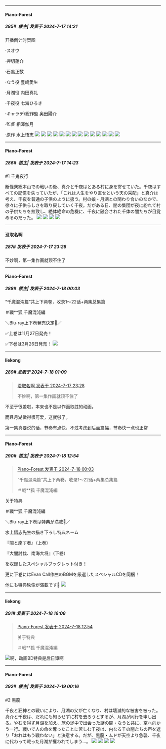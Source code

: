 ﻿
*****

####  Piano-Forest  
##### 285#         楼主| 发表于 2024-7-17 14:21

开播倒计时贺图

·スオウ

·押切蓮介 

·石黒正数

·なう役 豊崎愛生

·月湖役 内田真礼

·千夜役 七海ひろき

·キャラデ/総作監 奥田陽介

·監督 相澤伽月

·原作 水上悟志
<img src="https://p.sda1.dev/18/a325c6e8579637709166ec75be299492/20240717_141322.jpg" referrerpolicy="no-referrer">
<img src="https://p.sda1.dev/18/31505a6952817e78083c70f7eec09286/countdown2_illust_image8_compressed_docsmall.com.png" referrerpolicy="no-referrer">
<img src="https://p.sda1.dev/18/49100a7a09135c9b275c8268692ab23a/20240717_141329.jpg" referrerpolicy="no-referrer">
<img src="https://p.sda1.dev/18/50897266cf3ea2752f43c3c8ff7bded2/countdown2_illust_image7_compressed_docsmall.com.png" referrerpolicy="no-referrer">
<img src="https://p.sda1.dev/18/a173ac4a0deb7ad2b732eb2921ec6858/20240717_141336.jpg" referrerpolicy="no-referrer">
<img src="https://p.sda1.dev/18/592165c0acc5743d9f62dd8a763a5214/countdown2_illust_image6.png" referrerpolicy="no-referrer">
<img src="https://p.sda1.dev/18/2149ea0936a733a66514e793348d3ac8/20240717_141342.jpg" referrerpolicy="no-referrer">
<img src="https://p.sda1.dev/18/0e328373b5c1da83cf012ec93c298dd3/20240717_141348.jpg" referrerpolicy="no-referrer">
<img src="https://p.sda1.dev/18/e51814e1868906c7df2e53fcd4039d05/20240717_141356.jpg" referrerpolicy="no-referrer">
<img src="https://p.sda1.dev/18/f5661f403ff87711c84a3f0b65f46eb3/20240717_141359.jpg" referrerpolicy="no-referrer">
<img src="https://p.sda1.dev/18/b9c15b3990514ea06ae1b079b0eb9f8a/countdown2_illust_image2.png" referrerpolicy="no-referrer">
<img src="https://p.sda1.dev/18/14e0f5cefdc616dfc6502eaa1e9d28bc/20240717_141406.jpg" referrerpolicy="no-referrer">
<img src="https://p.sda1.dev/18/770fe1d71373727df6ff565c0c809135/countdown2_illust_image1.png" referrerpolicy="no-referrer">
<img src="https://p.sda1.dev/18/76e2a16f1ac43eece998a32a7d33faa0/20240717_141411.jpg" referrerpolicy="no-referrer">

*****

####  Piano-Forest  
##### 286#         楼主| 发表于 2024-7-17 14:23

#1 千鬼夜行

断怪衆総本山での戦いの後、真介と千夜はとある村に身を寄せていた。千夜はすべての記憶を失っていたが、「これは人生をやり直せという天の采配」と真介は考え、千夜を普通の子供のように扱う。村の娘・月湖との関わり合いのなかで、徐々に子供らしさを取り戻していく千夜。だがある日、闇の集団が夜に紛れて村の子供たちを拉致し、絶体絶命の危機に、千夜に融合された千体の闇たちが目覚めるのだった。
<img src="https://p.sda1.dev/18/a4d5bea990da79d9c6088d375aadd757/img01 _6_.webp" referrerpolicy="no-referrer">
<img src="https://p.sda1.dev/18/c11324790abfc20ef68cef7c444046bb/img02 _6_.webp" referrerpolicy="no-referrer">
<img src="https://p.sda1.dev/18/fa20c4473c7bb27c59276992e1e5ab67/img03 _6_.webp" referrerpolicy="no-referrer">
<img src="https://p.sda1.dev/18/8e66f4010e61ff21e61696bcd17fdef8/img04 _6_.webp" referrerpolicy="no-referrer">


*****

####  没取名啊  
##### 287#       发表于 2024-7-17 23:28

不妙啊，第一集作画就顶不住了


*****

####  Piano-Forest  
##### 288#         楼主| 发表于 2024-7-18 00:03

“千魔混沌篇”共上下两卷，收录1～22话+两集总集篇

＃戦**狐 千魔混沌編

＼Blu-ray上下巻発売決定🎉／

✅上巻は11月27日発売！

✅下巻は3月26日発売！
<img src="https://p.sda1.dev/18/8eecf9fb9b6962b2eb899f10e965a9df/20240718_000305.jpg" referrerpolicy="no-referrer">


*****

####  liekong  
##### 289#       发表于 2024-7-18 01:09

<blockquote><a href="httphttps://bbs.saraba1st.com/2b/forum.php?mod=redirect&amp;goto=findpost&amp;pid=65618951&amp;ptid=2144090" target="_blank">没取名啊 发表于 2024-7-17 23:28</a>

不妙啊，第一集作画就顶不住了</blockquote>
不至于很差啦，本来也不是以作画取胜的动画，

而且月湖做得很可爱，这就够了。

第一集真要说的话，节奏有点快，不过考虑到后面篇幅，节奏快一点也正常


*****

####  Piano-Forest  
##### 290#         楼主| 发表于 2024-7-18 12:54

<blockquote><a href="httphttps://bbs.saraba1st.com/2b/forum.php?mod=redirect&amp;goto=findpost&amp;pid=65619253&amp;ptid=2144090" target="_blank">Piano-Forest 发表于 2024-7-18 00:03</a>

“千魔混沌篇”共上下两卷，收录1～22话+两集总集篇

＃戦**狐 千魔混沌編</blockquote>
关于特典

＃戦**狐 千魔混沌編

＼Blu-ray上下巻は特典が満載🎉／

水上悟志先生の描き下ろし特典ネーム

『闇と座す者』（上巻）

『大闇討伐、南海大将』（下巻）

を収録したスペシャルブックレット付き！

更に下巻にはEvan Call作曲のBGMを厳選したスペシャルCDを同梱！

他にも特典映像が満載です🦊
<img src="https://p.sda1.dev/18/431b2fd1eae0a70fedcf2dc2cb1dfd7f/IMG_20240718_125238.jpg" referrerpolicy="no-referrer">


*****

####  liekong  
##### 291#       发表于 2024-7-18 16:08

<blockquote><a href="httphttps://bbs.saraba1st.com/2b/forum.php?mod=redirect&amp;goto=findpost&amp;pid=65623832&amp;ptid=2144090" target="_blank">Piano-Forest 发表于 2024-7-18 12:54</a>

关于特典

＃戦**狐 千魔混沌編</blockquote>
<img src="https://static.saraba1st.com/image/smiley/face2017/068.png" referrerpolicy="no-referrer">啊，动画BD特典是后日谭啊


*****

####  Piano-Forest  
##### 292#         楼主| 发表于 2024-7-19 00:16

#2 黒龍

千夜と狂神との戦いにより、月湖の父が亡くなり、村は壊滅的な被害を被った。真介と千夜は、だれにも知らせずに村を去ろうとするが、月湖が同行を申し出る。やむを得ず月湖を加え、旅の途中で出会った謎の闇・なうと共に、京へ向かう一行。戦いで人の命を奪ったことに苦しむ千夜は、内なる千の闇たちの声を遮り「おれはもう戦わない」と決意する。だが、黒龍・ムドが天空より急襲、千夜に代わって戦った月湖が攫われてしまう…。
<img src="https://p.sda1.dev/18/baade8dde6edab574d8981f84f84ee81/img01 _7_.webp" referrerpolicy="no-referrer">
<img src="https://p.sda1.dev/18/bb268e19709c789942a2dde7c1a8e824/img02 _7_.webp" referrerpolicy="no-referrer">
<img src="https://p.sda1.dev/18/95c5cdafddbf81bf46ef2b2e336eefd7/img03 _7_.webp" referrerpolicy="no-referrer">
<img src="https://p.sda1.dev/18/eb06200466842edc8f389a91776879f5/img04 _7_.webp" referrerpolicy="no-referrer">

